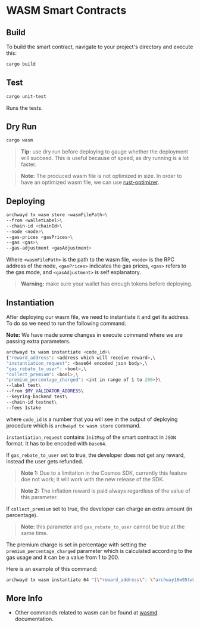 # WASM Smart Contracts

## Build

To build the smart contract, navigate to your project's directory and execute this:

```bash
cargo build
```

## Test

```bash
cargo unit-test
```
Runs the tests.

## Dry Run

```bash
cargo wasm
```
>**Tip:** use dry run before deploying to gauge whether the deployment will succeed. This is useful because of speed, as dry running is a lot faster.

>**Note:** The produced wasm file is not optimized in size.
In order to have an optimized wasm file, we can use [rust-optimizer](https://github.com/CosmWasm/rust-optimizer).

## Deploying 

```bash
archwayd tx wasm store <wasmFilePath>\
--from <walletLabel>\
--chain-id <chainId>\
--node <node>\
--gas-prices <gasPrices>\
--gas <gas>\
--gas-adjustment <gasAdjustment>
```

Where `<wasmFilePath>` is the path to the wasm file, 
`<node>` is the RPC address of the node,
`<gasPrices>` indicates the gas prices, `<gas>` refers to the gas mode, and `<gasAdjustment>` is self explanatory.

>**Warning:** make sure your wallet has enough tokens before deploying.

## Instantiation

After deploying our wasm file, we need to instantiate it and get its address. 
To do so we need to run the following command.

**Note:** We have made some changes in execute command where we are passing extra parameters.

```bash
archwayd tx wasm instantiate <code_id>\
{"reward_address": <address which will receive reward>,\
"instantiation_request": <base64 encoded json body>,\
"gas_rebate_to_user": <bool>,\
"collect_premium": <bool>,\
"premium_percentage_charged": <int in range of 1 to 200>}\
--label test\
--from $MY_VALIDATOR_ADDRESS\
--keyring-backend test\
--chain-id testnet\
--fees 1stake
```

where `code_id` is a number that you will see in the output of deploying procedure which is `archwayd tx wasm store` command.

`instantiation_request` contains `InitMsg` of the smart contract in `JSON` format. It has to be encoded with `base64`.

If `gas_rebate_to_user` set to true, the developer does not get any reward, instead the user gets refunded. 
>**Note 1:** Due to a limitation in the Cosmos SDK, currently this feature doe not work; it will work with the new release of the SDK.

>**Note 2:** The inflation reward is paid always regardless of the value of this parameter.


If `collect_premium` set to true, the developer can charge an extra amount (in percentage). 
>**Note:** this parameter and `gas_rebate_to_user` cannot be true at the same time.

The premium charge is set in percentage with setting the `premium_percentage_charged` parameter which is calculated according to the gas usage and it can be a value from 1 to 200.

Here is an example of this command:
```bash
archwayd tx wasm instantiate 64 "{\"reward_address\": \"archway16w95tw2ueqdy0nvknkjv07zc287earxhwlykpt\", \"instantiation_request\": \"e30=\", \"gas_rebate_to_user\": false, \"collect_premium\": false, \"premium_percentage_charged\": 0}"  --label test --from $MY_VALIDATOR_ADDRESS --keyring-backend test --chain-id testnet --fees 1stake
```

## More Info

- Other commands related to wasm can be found at [wasmd](https://docs.cosmwasm.com/) documentation.